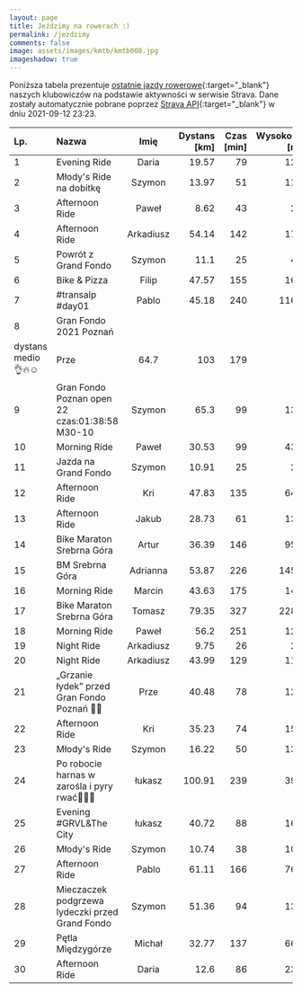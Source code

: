 ```yaml
---
layout: page
title: Jeździmy na rowerach :)
permalink: /jezdzimy
comments: false
image: assets/images/kmtb/kmtb008.jpg
imageshadow: true
---
```


Poniższa tabela prezentuje [ostatnie jazdy rowerowe](https://www.strava.com/clubs/336381){:target="_blank"} naszych klubowiczów na podstawie aktywności w serwisie Strava. Dane zostały automatycznie pobrane poprzez [Strava API](https://developers.strava.com/docs/reference/#api-Clubs-getClubActivitiesById){:target="_blank"} w dniu 2021-09-12 23:23.

Lp. | Nazwa | Imię | Dystans [km] | Czas [min] | Wysokość [m]
:--- | :--- | :---: | ---: | ---: | ---:
1|Evening Ride|Daria|19.57|79|121
2|Młody's Ride na dobitkę |Szymon|13.97|51|117
3|Afternoon Ride|Paweł|8.62|43|29
4|Afternoon Ride|Arkadiusz|54.14|142|172
5|Powrót z Grand Fondo|Szymon|11.1|25|47
6|Bike & Pizza|Filip|47.57|155|162
7|#transalp #day01|Pablo|45.18|240|1168
8|Gran Fondo 2021 Poznań
dystans medio 👌🔥☺️|Prze|64.7|103|179
9|Gran Fondo Poznan open 22  czas:01:38:58  M30-10|Szymon|65.3|99|136
10|Morning Ride |Paweł|30.53|99|433
11|Jazda na Grand Fondo|Szymon|10.91|25|29
12|Afternoon Ride|Kri|47.83|135|649
13|Afternoon Ride|Jakub|28.73|61|139
14|Bike Maraton Srebrna Góra|Artur|36.39|146|955
15|BM Srebrna Góra |Adrianna|53.87|226|1452
16|Morning Ride|Marcin|43.63|175|140
17|Bike Maraton Srebrna Góra|Tomasz|79.35|327|2287
18|Morning Ride |Paweł|56.2|251|125
19|Night Ride|Arkadiusz|9.75|26|27
20|Night Ride|Arkadiusz|43.99|129|113
21|„Grzanie łydek” przed Gran Fondo Poznań 🦵😉|Prze|40.48|78|126
22|Afternoon Ride|Kri|35.23|74|157
23|Młody's Ride |Szymon|16.22|50|132
24|Po robocie  harnas w zarośla i pyry rwać💨😎🤟|łukasz|100.91|239|394
25|Evening #GRVL&The City|łukasz|40.72|88|164
26|Młody's Ride |Szymon|10.74|38|102
27|Afternoon Ride|Pablo|61.11|166|764
28|Mieczaczek podgrzewa lydeczki przed Grand Fondo|Szymon|51.36|94|137
29|Pętla Międzygórze|Michał|32.77|137|662
30|Afternoon Ride|Daria|12.6|86|230
